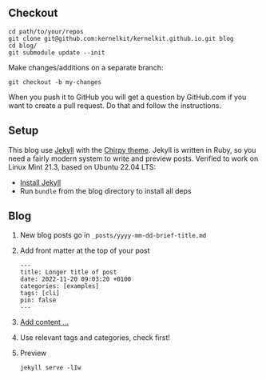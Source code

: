 ## Checkout

    cd path/to/your/repos
    git clone git@github.com:kernelkit/kernelkit.github.io.git blog
    cd blog/
    git submodule update --init

Make changes/additions on a separate branch:

    git checkout -b my-changes

When you push it to GitHub you will get a question by GitHub.com if you
want to create a pull request.  Do that and follow the instructions.

## Setup

This blog use [Jekyll][0] with the [Chirpy theme][1].  Jekyll is written
in Ruby, so you need a fairly modern system to write and preview posts.
Verified to work on Linux Mint 21.3, based on Ubuntu 22.04 LTS:

 - [Install Jekyll](https://jekyllrb.com/docs/installation/)
 - Run `bundle` from the blog directory to install all deps

## Blog

 1. New blog posts go in `_posts/yyyy-mm-dd-brief-title.md`
 2. Add front matter at the top of your post

        ---
        title: Longer title of post
        date: 2022-11-20 09:03:20 +0100
        categories: [examples]
        tags: [cli]
        pin: false
        ---

 3. [Add content ...](https://chirpy.cotes.page/posts/write-a-new-post/)
 4. Use relevant tags and categories, check first!
 5. Preview

        jekyll serve -lIw

[0]: https://jekyllrb.com/
[1]: https://chirpy.cotes.page/
